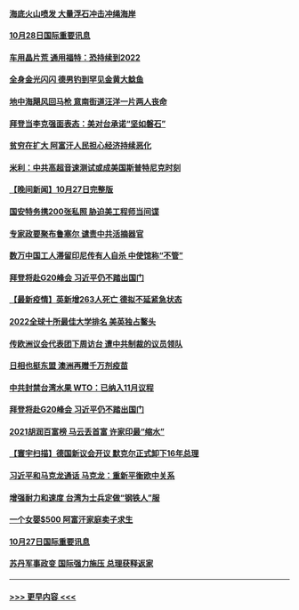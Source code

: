 #### [海底火山喷发 大量浮石冲击冲绳海岸](../pages/prog202/a103254352.md?t=10281650) 
#### [10月28日国际重要讯息](../pages/prog202/a103254357.md?t=10281650) 
#### [车用晶片荒 通用福特：恐持续到2022](../pages/prog202/a103254343.md?t=10281650) 
#### [全身金光闪闪 德男钓到罕见金黄大鲶鱼](../pages/prog202/a103254295.md?t=10281650) 
#### [地中海飓风回马枪 意南街道汪洋一片两人丧命](../pages/prog202/a103254239.md?t=10281650) 
#### [拜登当李克强面表态：美对台承诺“坚如磐石”](../pages/prog202/a103254216.md?t=10281650) 
#### [贫穷在扩大 阿富汗人民担心经济持续恶化](../pages/prog202/a103254082.md?t=10281650) 
#### [米利：中共高超音速测试或成美国斯普特尼克时刻](../pages/prog202/a103254053.md?t=10281650) 
#### [【晚间新闻】10月27日完整版](../pages/prog202/a103254141.md?t=10281650) 
#### [国安特务携200张私照 胁迫美工程师当间谍](../pages/prog202/a103253025.md?t=10281650) 
#### [专家政要聚布鲁塞尔 谴责中共活摘器官](../pages/prog202/a103253974.md?t=10281650) 
#### [数万中国工人滞留印尼传有人自杀 中使馆称“不管”](../pages/prog202/a103253959.md?t=10281650) 
#### [拜登将赴G20峰会 习近平仍不踏出国门](../pages/prog202/a103253997.md?t=10281650) 
#### [【最新疫情】英新增263人死亡 德拟不延紧急状态](../pages/prog202/a103253740.md?t=10281650) 
#### [2022全球十所最佳大学排名 美英独占鳌头](../pages/prog202/a103253928.md?t=10281650) 
#### [传欧洲议会代表团下周访台 遭中共制裁的议员领队](../pages/prog202/a103253698.md?t=10281650) 
#### [日相也挺东盟 澳洲再赠千万剂疫苗](../pages/prog202/a103253710.md?t=10281650) 
#### [中共封禁台湾水果 WTO：已纳入11月议程](../pages/prog202/a103253642.md?t=10281650) 
#### [拜登将赴G20峰会 习近平仍不踏出国门](../pages/prog202/a103253644.md?t=10281650) 
#### [2021胡润百富榜 马云丢首富 许家印最“缩水”](../pages/prog202/a103253655.md?t=10281650) 
#### [【寰宇扫描】德国新议会开议 默克尔正式卸下16年总理](../pages/prog202/a103253640.md?t=10281650) 
#### [习近平和马克龙通话 马克龙：重新平衡欧中关系](../pages/prog202/a103253638.md?t=10281650) 
#### [增强耐力和速度 台湾为士兵定做“钢铁人”服](../pages/prog202/a103253564.md?t=10281650) 
#### [一个女婴$500 阿富汗家庭卖子求生](../pages/prog202/a103253570.md?t=10281650) 
#### [10月27日国际重要讯息](../pages/prog202/a103253497.md?t=10281650) 
#### [苏丹军事政变 国际强力施压 总理获释返家](../pages/prog202/a103253355.md?t=10281650) 

----
#### [ >>> 更早内容 <<< ](../indexes/prog202-earlier.md)
